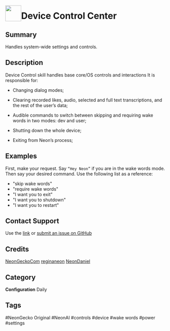 # <img src='https://0000.us/klatchat/app/files/neon_images/icons/neon_skill.png' card_color="#FF8600" width="50" style="vertical-align:bottom">Device Control Center

## Summary

Handles system-wide settings and controls.

## Description

Device Control skill handles base core/OS controls and interactions It is responsible for:

-   Changing dialog modes;
    
-   Clearing recorded likes, audio, selected and full text transcriptions, and the rest of the user’s data;
    
-   Audible commands to switch between skipping and requiring wake words in two modes: dev and user;

-   Shutting down the whole device;
    
-   Exiting from Neon’s process;

  

## Examples

First, make your request. Say `“Hey Neon”` if you are in the wake words mode. Then say your desired command. Use the following list as a reference:

- "skip wake words"
- "require wake words"
- "I want you to exit"
- "I want you to shutdown"
- "I want you to restart"

## Contact Support

Use the [link](https://neongecko.com/ContactUs) or [submit an issue on GitHub](https://help.github.com/en/articles/creating-an-issue)

## Credits
[NeonGeckoCom](https://github.com/NeonGeckoCom)
[reginaneon](https://github.com/reginaneon)
[NeonDaniel](https://github.com/NeonDaniel)

## Category
**Configuration**
Daily

## Tags
#NeonGecko Original
#NeonAI
#controls
#device
#wake words
#power
#settings




